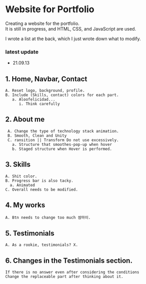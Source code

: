# Website for Portfolio
 
 Creating a website for the portfolio.<br>
 It is still in progress, and HTML, CSS, and JavaScript are used.
 
 I wrote a list at the back, which I just wrote down what to modify.
 
### latest update
 - 21.09.13
 
 ## 1. Home, Navbar, Contact <br>
    A. Reset logo, background, profile.
    B. Include (Skills, contact) colors for each part.
       a. Aloofelicidad...
          i. Think carefully

 ## 2. About me<br>
     A. Change the type of technology stack animation.
     B. Smooth, Clean and Unity
     C. ransition || Transform Do not use excessively.
       a. Structure that smoothes-pop-up when hover
       b. Staged structure when Hover is performed.

 ## 3. Skills
    A. Shit color.
    B. Progress bar is also tacky.
      a. Animated
    C. Overall needs to be modified.

 ## 4. My works
    A. Btn needs to change too much 쌈마이.

 ## 5. Testimonials
    A. As a rookie, testimonials? X.

 ## 6. Changes in the Testimonials section.
    If there is no answer even after considering the conditions
    Change the replaceable part after thinking about it.
    
